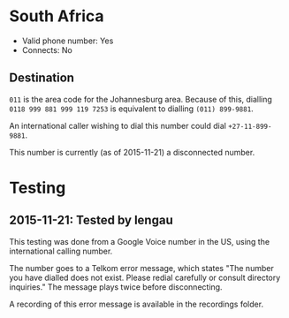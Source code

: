 # South Africa

* Valid phone number: Yes
* Connects: No

## Destination

`011` is the area code for the Johannesburg area. Because of this, dialling
`0118 999 881 999 119 7253` is equivalent to dialling `(011) 899-9881`.

An international caller wishing to dial this number could dial
`+27-11-899-9881`.

This number is currently (as of 2015-11-21) a disconnected number.

# Testing

## 2015-11-21: Tested by lengau

This testing was done from a Google Voice number in the US, using the
international calling number.

The number goes to a Telkom error message, which states
"The number you have dialled does not exist. Please redial carefully or consult
directory inquiries."
The message plays twice before disconnecting.

A recording of this error message is available in the recordings folder.
